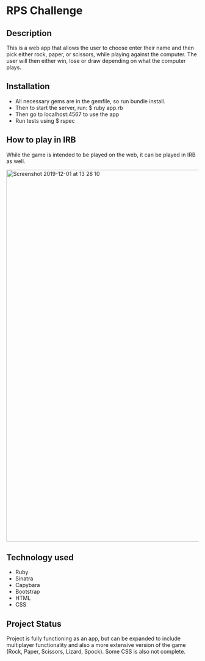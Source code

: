 # RPS Challenge

## Description

This is a web app that allows the user to choose enter their name and then pick either rock, paper, or scissors, while playing against the computer. The user will then either win, lose or draw depending on what the computer plays.

## Installation

- All necessary gems are in the gemfile, so run bundle install.
- Then to start the server, run: $ ruby app.rb
- Then go to localhost:4567 to use the app
- Run tests using $ rspec


## How to play in IRB

While the game is intended to be played on the web, it can be played in IRB as well.

<img width="974" alt="Screenshot 2019-12-01 at 13 28 10" src="https://user-images.githubusercontent.com/53044792/69914687-a8c17500-143e-11ea-9ec0-71e217207e45.png">

## Technology used

- Ruby
- Sinatra
- Capybara
- Bootstrap
- HTML
- CSS

## Project Status

Project is fully functioning as an app, but can be expanded to include multiplayer functionality and also a more extensive version of the game (Rock, Paper, Scissors, Lizard, Spock). Some CSS is also not complete.
